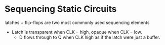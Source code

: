 # Sequencing Static Circuits
latches + flip-flops are two most commonly used sequencing elements
- Latch is transparent when CLK = high, opaque when CLK = low. 
	- D flows through to Q when CLK high as if the latch were just a buffer. 